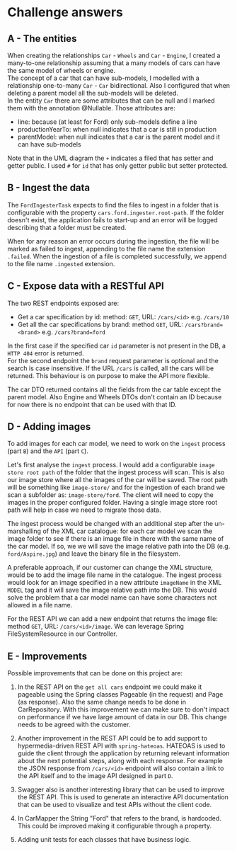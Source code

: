 # Challenge answers

## A - The entities
When creating the relationships `Car` - `Wheels` and `Car` - `Engine`,
I created a many-to-one relationship assuming that a many models of cars can have the same model of wheels or engine.<br>
The concept of a car that can have sub-models, I modelled with a relationship one-to-many `Car` - `Car` bidirectional.
Also I configured that when deleting a parent model all the sub-models will be deleted.<br>
In the entity `Car` there are some attributes that can be null and I marked them with the annotation @Nullable. Those attributes are:
- line: because (at least for Ford) only sub-models define a line
- productionYearTo: when null indicates that a car is still in production
- parentModel: when null indicates that a car is the parent model and it can have sub-models

Note that in the UML diagram the `+` indicates a filed that has setter and getter public. I used `#` for `id` that has only getter public but setter protected.

## B - Ingest the data
The `FordIngesterTask` expects to find the files to ingest in a folder that is configurable with the property `cars.ford.ingester.root-path`.
If the folder doesn't exist, the application fails to start-up and an error will be logged describing that a folder must be created.<br>

When for any reason an error occurs during the ingestion, the file will be marked as failed to ingest, appending to the file name the extension `.failed`.
When the ingestion of a file is completed successfully, we append to the file name `.ingested` extension.

## C - Expose data with a RESTful API
The two REST endpoints exposed are:

- Get a car specification by id: method: `GET`, URL: `/cars/<id>` e.g. `/cars/10`
- Get all the car specifications by brand: method `GET`, URL: `/cars?brand=<brand>` e.g. `/cars?brand=ford`

In the first case if the specified car `id` parameter is not present in the DB, a `HTTP 404` error is returned.<br>
For the second endpoint the `brand` request parameter is optional and the search is case insensitive. If the URL `/cars` is called, all the cars will be returned.
This behaviour is on purpose to make the API more flexible.<br>

The car DTO returned contains all the fields from the car table except the parent model.
Also Engine and Wheels DTOs don't contain an ID because for now there is no endpoint that can be used with that ID. 

## D - Adding images
To add images for each car model, we need to work on the `ingest` process (part `B`) and the `API` (part `C`).

Let's first analyse the `ingest` process. I would add a configurable `image store root path` of the folder that the ingest process will scan.
This is also our image store where all the images of the car will be saved. The root path will be something like `image-store/` and for the ingestion of each brand we scan a subfolder as: `image-store/ford`.
The client will need to copy the images in the proper configured folder. Having a single image store root path will help in case we need to migrate those data.<br>

The ingest process would be changed with an additional step after the un-marshalling of the XML car catalogue:
    for each car model we scan the image folder to see if there is an image file in there with the same name of the car model.
If so, we  we will save the image relative path into the DB (e.g. `ford/Aspire.jpg`) and leave the binary file in the filesystem.<br>

A preferable approach, if our customer can change the XML structure, would be to add the image file name in the catalogue.
The ingest process would look for an image specified in a new attribute `imageName` in the XML `MODEL` tag and it will save the image relative path into the DB.
This would solve the problem that a car model name can have some characters not allowed in a file name.<br>

For the REST API we can add a new endpoint that returns the image file: method `GET`, URL: `/cars/<id>/image`.
We can leverage Spring FileSystemResource in our Controller.

## E - Improvements
Possible improvements that can be done on this project are:

1. In the REST API on the `get all cars` endpoint we could make it pageable using the Spring classes Pageable (in the request) and Page (as response).
Also the same change needs to be done in CarRepository.
With this improvement we can make sure to don't impact on performance if we have large amount of data in our DB. This change needs to be agreed with the customer.

2. Another improvement in the REST API could be to add support to hypermedia-driven REST API with `spring-hateoas`.
HATEOAS is used to guide the client through the application by returning relevant information about the next potential steps, along with each response.
For example the JSON response from `/cars/<id>` endpoint will also contain a link to the API itself and to the image API designed in part `D`.

3. Swagger also is another interesting library that can be used to improve the REST API.
This is used to generate an interactive API documentation that can be used to visualize and test APIs without the client code.

4. In CarMapper the String "Ford" that refers to the brand, is hardcoded. This could be improved making it configurable through a property.

5. Adding unit tests for each classes that have business logic.